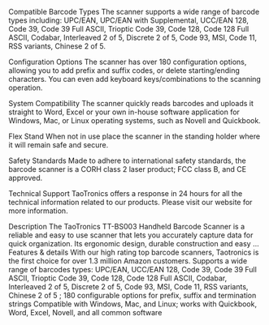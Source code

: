 Compatible Barcode Types
The scanner supports a wide range of barcode types including: UPC/EAN, UPC/EAN with Supplemental, UCC/EAN 128, Code 39, Code 39 Full ASCII, Trioptic Code 39, Code 128, Code 128 Full ASCII, Codabar, Interleaved 2 of 5, Discrete 2 of 5, Code 93, MSI, Code 11, RSS variants, Chinese 2 of 5.

 
Configuration Options
The scanner has over 180 configuration options, allowing you to add prefix and suffix codes, or delete starting/ending characters. You can even add keyboard keys/combinations to the scanning operation.

 
System Compatibility
The scanner quickly reads barcodes and uploads it straight to Word, Excel or your own in-house software application for Windows, Mac, or Linux operating systems, such as Novell and Quickbook.

 
Flex Stand
When not in use place the scanner in the standing holder where it will remain safe and secure.

 
Safety Standards
Made to adhere to international safety standards, the barcode scanner is a CORH class 2 laser product; FCC class B, and CE approved.

 
Technical Support
TaoTronics offers a response in 24 hours for all the technical information related to our products. Please visit our website for more information.

Description
The TaoTronics TT-BS003 Handheld Barcode Scanner is a reliable and easy to use scanner that lets you accurately capture data for quick organization. Its ergonomic design, durable construction and easy ...
Features & details
With our high rating top barcode scanners, Taotronics is the first choice for over 1.3 million Amazon customers.
Supports a wide range of barcodes types: UPC/EAN, UCC/EAN 128, Code 39, Code 39 Full ASCII, Trioptic Code 39, Code 128, Code 128 Full ASCII, Codabar, Interleaved 2 of 5, Discrete 2 of 5, Code 93, MSI, Code 11, RSS variants, Chinese 2 of 5 ; 180 configurable options for prefix, suffix and termination strings
Compatible with Windows, Mac, and Linux; works with Quickbook, Word, Excel, Novell, and all common software